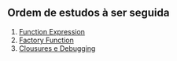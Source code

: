 ## Ordem de estudos à ser seguida

1. [Function Expression](https://github.com/LucasAnselmoSilva12345/aprenda_JavaScript/tree/main/javascript_plus/1._Function-expression)
2. [Factory Function](https://github.com/LucasAnselmoSilva12345/aprenda_JavaScript/tree/main/javascript_plus/2._Factory_function)
3. [Clousures e Debugging](https://github.com/LucasAnselmoSilva12345/aprenda_JavaScript/tree/main/javascript_plus/3._Clousures-debugging)
